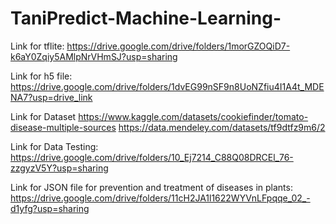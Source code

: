 # TaniPredict-Machine-Learning-

Link for tflite:
https://drive.google.com/drive/folders/1morGZOQiD7-k6aY0Zqiy5AMlpNrVHmSJ?usp=sharing 

Link for h5 file:
https://drive.google.com/drive/folders/1dvEG99nSF9n8UoNZfiu4I1A4t_MDENA7?usp=drive_link

Link for Dataset
https://www.kaggle.com/datasets/cookiefinder/tomato-disease-multiple-sources
https://data.mendeley.com/datasets/tf9dtfz9m6/2

Link for Data Testing:
https://drive.google.com/drive/folders/10_Ej7214_C88Q08DRCEl_76-zzgyzV5Y?usp=sharing

Link for JSON file for prevention and treatment of diseases in plants:
https://drive.google.com/drive/folders/11cH2JA1l1622WYVnLFpqqe_02_-d1yfg?usp=sharing

